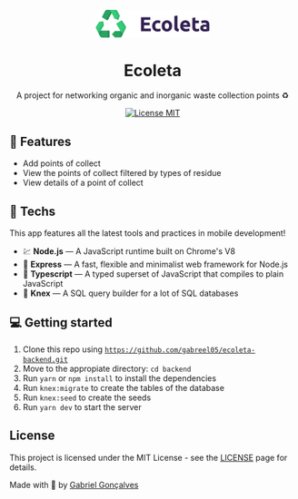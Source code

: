 <h1 align="center">
<br>
  <img src=".github/logo.svg" alt="ecoleta" width="200">
<br>
<br>
Ecoleta
</h1>

<p align="center">A project for networking organic and inorganic waste collection points ♻</p>

<p align="center">
  <a href="https://opensource.org/licenses/MIT">
    <img src="https://img.shields.io/badge/License-MIT-blue.svg" alt="License MIT">
  </a>
</p>

## 📜 Features

<ul>
  <li>Add points of collect</li>
  <li>View the points of collect filtered by types of residue</li>
  <li>View details of a point of collect</li>
</ul>

## 🧰 Techs

[//]: # 'Add the features of your project here:'

This app features all the latest tools and practices in mobile development!

- 💹 **Node.js** — A JavaScript runtime built on Chrome's V8
- 💼 **Express** — A fast, flexible and minimalist web framework for Node.js
- 🔷 **Typescript** — A typed superset of JavaScript that compiles to plain JavaScript
- 📄 **Knex** — A SQL query builder for a lot of SQL databases
## 💻 Getting started

1. Clone this repo using <code>https://github.com/gabreel05/ecoleta-backend.git</code>
2. Move to the appropiate directory: <code>cd backend</code>
3. Run <code>yarn</code> or <code>npm install</code> to install the dependencies
4. Run <code>knex:migrate</code> to create the tables of the database
5. Run <code>knex:seed</code> to create the seeds
6. Run <code>yarn dev</code> to start the server
## License

This project is licensed under the MIT License - see the [LICENSE](https://opensource.org/licenses/MIT) page for details.

Made with 💜 by <a href="http://github.com/gabreel05">Gabriel Gonçalves</a>
